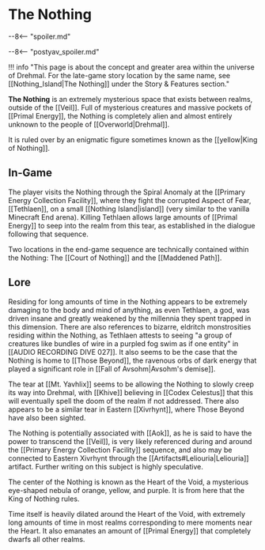 # The Nothing

--8<-- "spoiler.md"

--8<-- "postyav_spoiler.md"

!!! info "This page is about the concept and greater area within the universe of Drehmal. For the late-game story location by the same name, see [[Nothing_Island|The Nothing]] under the Story & Features section."

**The Nothing** is an extremely mysterious space that exists between realms, outside of the [[Veil]]. Full of mysterious creatures and massive pockets of [[Primal Energy]], the Nothing is completely alien and almost entirely unknown to the people of [[Overworld|Drehmal]]. 

It is ruled over by an enigmatic figure sometimes known as the [[yellow|King of Nothing]].

## In-Game

The player visits the Nothing through the Spiral Anomaly at the [[Primary Energy Collection Facility]], where they fight the corrupted Aspect of Fear, [[Tethlaen]], on a small [[Nothing Island|island]] (very similar to the vanilla Minecraft End arena). Killing Tethlaen allows large amounts of [[Primal Energy]] to seep into the realm from this tear, as established in the dialogue following that sequence.

Two locations in the end-game sequence are technically contained within the Nothing: The [[Court of Nothing]] and the [[Maddened Path]].

## Lore

Residing for long amounts of time in the Nothing appears to be extremely damaging to the body and mind of anything, as even Tethlaen, a god, was driven insane and greatly weakened by the millennia they spent trapped in this dimension. There are also references to bizarre, eldritch monstrosities residing within the Nothing, as Tethlaen attests to seeing "a group of creatures like bundles of wire in a purpled fog swim as if one entity" in [[AUDIO RECORDING DIVE 027]]. It also seems to be the case that the Nothing is home to [[Those Beyond]], the ravenous orbs of dark energy that played a significant role in [[Fall of Avsohm|Avsohm's demise]].

The tear at [[Mt. Yavhlix]] seems to be allowing the Nothing to slowly creep its way into Drehmal, with [[Khive]] believing in [[Codex Celestus]] that this will eventually spell the doom of the realm if not addressed. There also appears to be a similar tear in Eastern [[Xivrhynt]], where Those Beyond have also been sighted.

The Nothing is potentially associated with [[Aok]], as he is said to have the power to transcend the [[Veil]], is very likely referenced during and around the [[Primary Energy Collection Facility]] sequence, and also may be connected to Eastern Xivrhynt through the [[Artifacts#Leliouria|Leliouria]] artifact. Further writing on this subject is highly speculative.

The center of the Nothing is known as the Heart of the Void, a mysterious eye-shaped nebula of orange, yellow, and purple. It is from here that the King of Nothing rules.

Time itself is heavily dilated around the Heart of the Void, with extremely long amounts of time in most realms corresponding to mere moments near the Heart. It also emanates an amount of [[Primal Energy]] that completely dwarfs all other realms.
